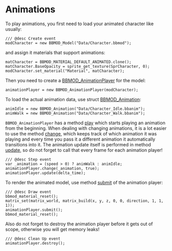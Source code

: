 # Animations
To play animations, you first need to load your animated character like usually:

```gml
/// @desc Create event
modCharacter = new BBMOD_Model("Data/Character.bbmod");
```

and assign it materials that support animations:

```gml
matCharacter = BBMOD_MATERIAL_DEFAULT_ANIMATED.clone();
matCharacter.BaseOpacity = sprite_get_texture(SprCharacter, 0);
modCharacter.set_material("Material", matCharacter);
```

Then you need to create a [BBMOD_AnimationPlayer](./BBMOD_AnimationPlayer.html)
for the model:

```gml
animationPlayer = new BBMOD_AnimationPlayer(modCharacter);
```

To load the actual animation data, use struct
[BBMOD_Animation](./BBMOD_Animation.html):

```gml
animIdle = new BBMOD_Animation("Data/Character_Idle.bbanim");
animWalk = new BBMOD_Animation("Data/Character_Walk.bbanim");
```


`BBMOD_AnimationPlayer` has a method [play](./BBMOD_AnimationPlayer.play.html)
which starts playing an animation from the beginning. When dealing with changing
animations, it is a lot easier to use the method
[change](./BBMOD_AnimationPlayer.change.html), which keeps track of which
animation it was playing and every time you pass it a different animation it
automatically transitions into it. The animation update itself is performed in
method [update](./BBMOD_AnimationPlayer.update.html), so do not forget to call
that every frame for each animation player!

```gml
/// @desc Step event
var _animation = (speed > 0) ? animWalk : animIdle;
animationPlayer.change(_animation, true);
animationPlayer.update(delta_time);
```

To render the animated model, use method [submit](./BBMOD_AnimationPlayer.submit.html)
of the animation player:

```gml
/// @desc Draw event
bbmod_material_reset();
matrix_set(matrix_world, matrix_build(x, y, z, 0, 0, direction, 1, 1, 1));
animationPlayer.submit();
bbmod_material_reset();
```

Also do not forget to destroy the animation player before it gets out of scope,
otherwise you will get memory leaks!

```gml
/// @desc Clean Up event
animationPlayer.destroy();
```
